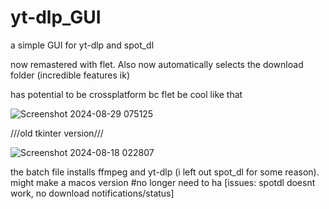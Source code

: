 # yt-dlp_GUI
a simple GUI for yt-dlp and spot_dl


now remastered with flet. Also now automatically selects the download folder (incredible features ik)

has potential to be crossplatform bc flet be cool like that

![Screenshot 2024-08-29 075125](https://github.com/user-attachments/assets/cda537e1-83ee-4fae-8769-fb12546ffb57)


 ///old tkinter version///

 
 ![Screenshot 2024-08-18 022807](https://github.com/user-attachments/assets/9e90266f-264b-405c-a078-fe567f1c85b9)


the batch file installs ffmpeg and yt-dlp (i left out spot_dl for some reason). might make a macos version #no longer need to ha
[issues: spotdl doesnt work, no download notifications/status]
